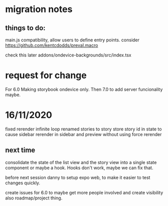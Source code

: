 # migration notes

## things to do:

main.js compatibility, allow users to define entry points.
consider https://github.com/kentcdodds/preval.macro

check this later
addons/ondevice-backgrounds/src/index.tsx

# request for change

For 6.0 Making storybook ondevice only. Then 7.0 to add server funcionality maybe.

# 16/11/2020

fixed rerender infinite loop
renamed stories to story store
story id in state to cause sidebar rerender in sidebar and preview without using force rerender

## next time

consolidate the state of the list view and the story view into a single state component or maybe a hook. Hooks don't work, maybe we can fix that.

before next session danny to setup expo web, to make it easier to test changes quickly.

create issues for 6.0 to maybe get more people involved and create visibility also roadmap/project thing.
